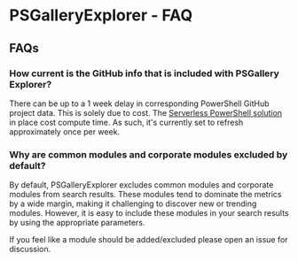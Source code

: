 # PSGalleryExplorer - FAQ

## FAQs

### How current is the GitHub info that is included with PSGallery Explorer?

There can be up to a 1 week delay in corresponding PowerShell GitHub project data. This is solely due to cost. The [Serverless PowerShell solution](PowerShell_Serverless.md) in place cost compute time. As such, it's currently set to refresh approximately once per week.

### Why are common modules and corporate modules excluded by default?

By default, PSGalleryExplorer excludes common modules and corporate modules from search results. These modules tend to dominate the metrics by a wide margin, making it challenging to discover new or trending modules. However, it is easy to include these modules in your search results by using the appropriate parameters.

If you feel like a module should be added/excluded please open an issue for discussion.
